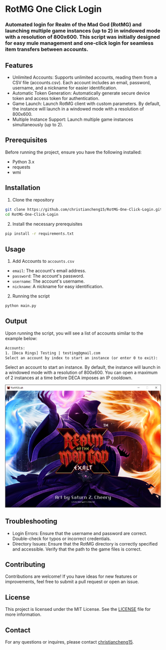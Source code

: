 # RotMG One Click Login

### Automated login for Realm of the Mad God (RotMG) and launching multiple game instances (up to 2) in windowed mode with a resolution of 800x600. This script was initially designed for easy mule management and one-click login for seamless item transfers between accounts. 

## Features
- Unlimited Accounts: Supports unlimited accounts, reading them from a CSV file (accounts.csv). Each account includes an email, password, username, and a nickname for easier identification.
- Automatic Token Generation: Automatically generate secure device token and access token for authentication.
- Game Launch: Launch RotMG client with custom parameters. By default, the instance will launch in a windowed mode with a resolution of 800x600.
- Multiple Instance Support: Launch multiple game instances simultaneously (up to 2).

## Prerequisites
Before running the project, ensure you have the following installed:
- Python 3.x
- requests
- wmi

## Installation
1. Clone the repository
```bash
git clone https://github.com/christiancheng15/RotMG-One-Click-Login.git
cd RotMG-One-Click-Login
```

2. Install the necessary prerequisites
```bash
pip install -r requirements.txt
```

## Usage
1. Add Accounts to `accounts.csv`
- `email`: The account's email address.
- `password`: The account's password.
- `username`: The account's username.
- `nickname`: A nickname for easy identification.

2. Running the script
```bash
python main.py
```

## Output
Upon running the script, you will see a list of accounts similar to the example below:
```
Accounts:
1. [Deca Rings] Testing | testing@gmail.com
Select an account by index to start an instance (or enter 0 to exit):
```
Select an account to start an instance. By default, the instance will launch in a windowed mode with a resolution of 800x600. You can open a maximum of 2 instances at a time before DECA imposes an IP cooldown.

![RotMG Window](output/RotMG-Window.PNG)

## Troubleshooting
- Login Errors: Ensure that the username and password are correct. Double-check for typos or incorrect credentials.
- Directory Issues: Ensure that the RotMG directory is correctly specified and accessible. Verify that the path to the game files is correct.

## Contributing
Contributions are welcome! If you have ideas for new features or improvements, feel free to submit a pull request or open an issue.

## License
This project is licensed under the MIT License. See the [LICENSE](LICENSE) file for more information.

## Contact
For any questions or inquires, please contact [christiancheng15](https://github.com/christiancheng15/).